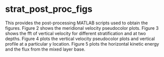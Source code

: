 # strat_post_proc_figs
This provides the post-processing MATLAB scripts used to obtain the figures.
Figure 2 shows the meridional velocity pseudocolor plots.
Figure 3 shows the fft of vertical velocity for different stratification and at two depths.
Figure 4 plots the vertical velocity pseudocolor plots and vertical profile at a particular y location.
Figure 5 plots the horizontal kinetic energy and the flux from the mixed layer base.
